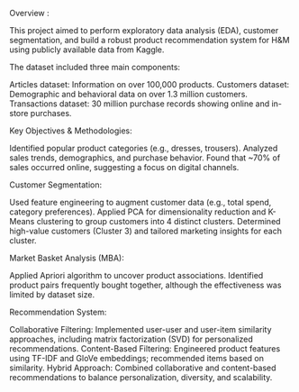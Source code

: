 Overview :

This project aimed to perform exploratory data analysis (EDA), customer segmentation, and build a robust product recommendation system for H&M using publicly available data from Kaggle.

The dataset included three main components:

Articles dataset: Information on over 100,000 products.
Customers dataset: Demographic and behavioral data on over 1.3 million customers.
Transactions dataset: 30 million purchase records showing online and in-store purchases.

Key Objectives & Methodologies:

Identified popular product categories (e.g., dresses, trousers).
Analyzed sales trends, demographics, and purchase behavior.
Found that ~70% of sales occurred online, suggesting a focus on digital channels.

Customer Segmentation:

Used feature engineering to augment customer data (e.g., total spend, category preferences).
Applied PCA for dimensionality reduction and K-Means clustering to group customers into 4 distinct clusters.
Determined high-value customers (Cluster 3) and tailored marketing insights for each cluster.

Market Basket Analysis (MBA):

Applied Apriori algorithm to uncover product associations.
Identified product pairs frequently bought together, although the effectiveness was limited by dataset size.

Recommendation System:

Collaborative Filtering: Implemented user-user and user-item similarity approaches, including matrix factorization (SVD) for personalized recommendations.
Content-Based Filtering: Engineered product features using TF-IDF and GloVe embeddings; recommended items based on similarity.
Hybrid Approach: Combined collaborative and content-based recommendations to balance personalization, diversity, and scalability.
